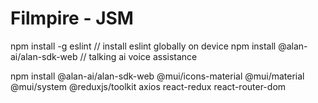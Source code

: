 # Filmpire - JSM

npm install -g eslint // install eslint globally on device
npm install @alan-ai/alan-sdk-web // talking ai voice assistance

npm install @alan-ai/alan-sdk-web @mui/icons-material @mui/material @mui/system @reduxjs/toolkit axios react-redux react-router-dom

